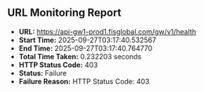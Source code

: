## URL Monitoring Report

- **URL:** https://api-gw1-prod1.fisglobal.com/gw/v1/health
- **Start Time:** 2025-09-27T03:17:40.532567
- **End Time:** 2025-09-27T03:17:40.764770
- **Total Time Taken:** 0.232203 seconds
- **HTTP Status Code:** 403
- **Status:** Failure
- **Failure Reason:** HTTP Status Code: 403
